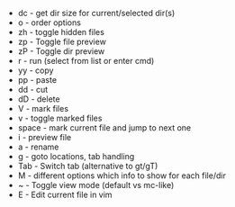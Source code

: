 - dc - get dir size for current/selected dir(s)
- o - order options
- zh - toggle hidden files
- zp - Toggle file preview
- zP - Toggle dir preview
- r - run (select from list or enter cmd)
- yy - copy
- pp - paste
- dd - cut
- dD - delete
- V - mark files
- v - toggle marked files
- space - mark current file and jump to next one
- i - preview file
- a - rename
- g - goto locations, tab handling
- Tab - Switch tab (alternative to gt/gT)
- M - different options which info to show for each file/dir
- ~ - Toggle view mode (default vs mc-like)
- E - Edit current file in vim
